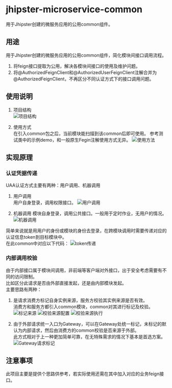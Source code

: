 # jhipster-microservice-common
用于Jhipster创建的微服务应用的公用common组件。  

## 用途
用于Jhipster创建的微服务应用的公用common组件，简化模块间接口调用流程。  
1. 将feign接口提取为公用，解决各模块间接口的使用及维护问题。
2. 将@AuthorizedFeignClient和@AuthorizedUserFeignClient注解合并为@AuthorizedFeignClient，不再区分不同认证方式下的接口调用问题。  

## 使用说明
1. 项目结构  
![项目结构](./src/test/resources/pic/projectStructure.png)

2. 使用方式  
在引入common包之后，当前模块能扫描到该common后即可使用。
参考测试类中的示例demo，和一般原生Fegin注解使用方式无异。
![使用方法](./src/test/resources/pic/useMethod.png)

## 实现原理
### 认证凭据传递
UAA认证方式主要有两种：用户调用、机器调用
1. 用户调用  
用户自身登录，调用权限接口。
![用户调用](./src/test/resources/pic/oauth2Password.png)

1. 机器调用
模块自身登录，调用公共接口。一般用于定时作业，无用户的情况。
![机器调用](./src/test/resources/pic/oauth2Client.png)

简单来说就是用用户的身份或模块的身份去登录，在跨模块调用时需要传递对应的认证信息token到目标模块中。  
在此common中对应以下代码：
![token传递](./src/test/resources/pic/relayToken.png)


### 内部调用校验
由于内部接口属于模块间调用，非前端等客户端对外接口，出于安全考虑需要有不同的访问限制。  
比如区分此请求是否由外部直接发起，还是由内部模块发起。   
主要思路有两种：
1. 是请求消费方标记自身实例来源，服务方校验其实例来源是否有效。  
消费方和服务方都引入common模块，common对其进行标记及校验。
![标记来源](./src/test/resources/pic/originMark.png)
![校验来源配置](./src/test/resources/pic/originFilterConfig.png)
![校验来源执行](./src/test/resources/pic/originFilterDo.png)

2. 由于外部请求统一入口为Gateway，可以在Gateway处统一标记，未标记的默认为内部请求，然后由消费方的common校验是否来源于外部。  
此方式相对于上一种更加简单可靠，在无特殊需求的情况下基本是首选方案。   
![Gateway请求标记](./src/test/resources/pic/originMarkGateway.png)



## 注意事项
此项目主要是提供个思路供参考，若实际使用还需在其中加入对应的业务feign接口。

